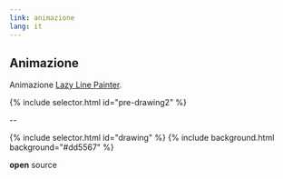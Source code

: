 ```yaml
---
link: animazione
lang: it
---
```


## Animazione

Animazione [Lazy Line Painter][lazy-line-painter].

{% include selector.html id="pre-drawing2" %}

[lazy-line-painter]:https://github.com/camoconnell/lazy-line-painter/

--

{% include selector.html id="drawing" %}
{% include background.html background="#dd5567" %}

**open** source
